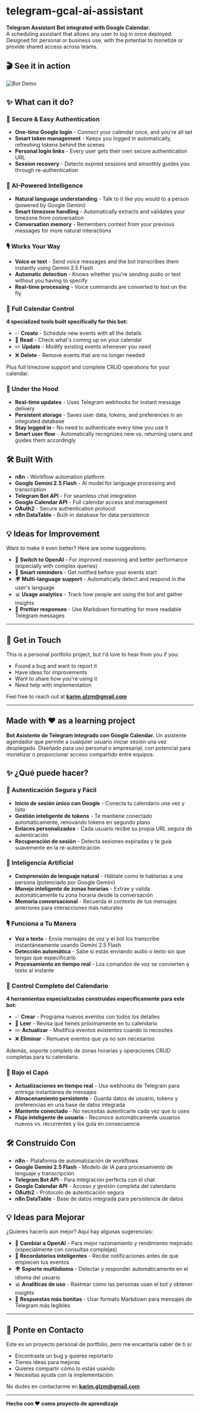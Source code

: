 # telegram-gcal-ai-assistant  

**Telegram Assistant Bot integrated with Google Calendar.**  
A scheduling assistant that allows any user to log in once deployed. Designed for personal or business use, with the potential to monetize or provide shared access across teams.  

## 🎬 See it in action

![Bot Demo](assets/gif.gif)

## ✨ What can it do?

### 🔐 Secure & Easy Authentication
- **One-time Google login** - Connect your calendar once, and you're all set
- **Smart token management** - Keeps you logged in automatically, refreshing tokens behind the scenes
- **Personal login links** - Every user gets their own secure authentication URL
- **Session recovery** - Detects expired sessions and smoothly guides you through re-authentication

### 🤖 AI-Powered Intelligence
- **Natural language understanding** - Talk to it like you would to a person (powered by Google Gemini)
- **Smart timezone handling** - Automatically extracts and validates your timezone from conversation
- **Conversation memory** - Remembers context from your previous messages for more natural interactions

### 🎙️ Works Your Way
- **Voice or text** - Send voice messages and the bot transcribes them instantly using Gemini 2.5 Flash
- **Automatic detection** - Knows whether you're sending audio or text without you having to specify
- **Real-time processing** - Voice commands are converted to text on the fly

### 📅 Full Calendar Control
**4 specialized tools built specifically for this bot:**
  - ✅ **Create** - Schedule new events with all the details
  - 📖 **Read** - Check what's coming up on your calendar
  - ✏️ **Update** - Modify existing events whenever you need
  - ❌ **Delete** - Remove events that are no longer needed
  
Plus full timezone support and complete CRUD operations for your calendar.

### 🔗 Under the Hood
- **Real-time updates** - Uses Telegram webhooks for instant message delivery
- **Persistent storage** - Saves user data, tokens, and preferences in an integrated database
- **Stay logged in** - No need to authenticate every time you use it
- **Smart user flow** - Automatically recognizes new vs. returning users and guides them accordingly

## 🛠️ Built With

- **n8n** - Workflow automation platform
- **Google Gemini 2.5 Flash** - AI model for language processing and transcription
- **Telegram Bot API** - For seamless chat integration
- **Google Calendar API** - Full calendar access and management
- **OAuth2** - Secure authentication protocol
- **n8n DataTable** - Built-in database for data persistence

## 💡 Ideas for Improvement

Want to make it even better? Here are some suggestions:

- 🔄 **Switch to OpenAI** - For improved reasoning and better performance (especially with complex queries)
- 🔔 **Smart reminders** - Get notified before your events start
- 🌍 **Multi-language support** - Automatically detect and respond in the user's language
- 📊 **Usage analytics** - Track how people are using the bot and gather insights
- 🎨 **Prettier responses** - Use Markdown formatting for more readable Telegram messages

---

## 📩 Get in Touch

This is a personal portfolio project, but I'd love to hear from you if you:
- Found a bug and want to report it
- Have ideas for improvements
- Want to share how you're using it
- Need help with implementation

Feel free to reach out at **karim.glzm@gmail.com**

---

**Made with ❤️ as a learning project**
---

**Bot Asistente de Telegram integrado con Google Calendar.**
 Un asistente agendador que permite a cualquier usuario iniciar sesión una vez desplegado. Diseñado para uso personal o empresarial, con potencial para monetizar o proporcionar acceso compartido entre equipos.

## ✨ ¿Qué puede hacer?

### 🔐 Autenticación Segura y Fácil
- **Inicio de sesión único con Google** - Conecta tu calendario una vez y listo
- **Gestión inteligente de tokens** - Te mantiene conectado automáticamente, renovando tokens en segundo plano
- **Enlaces personalizados** - Cada usuario recibe su propia URL segura de autenticación
- **Recuperación de sesión** - Detecta sesiones expiradas y te guía suavemente en la re-autenticación

### 🤖 Inteligencia Artificial
- **Comprensión de lenguaje natural** - Háblale como le hablarías a una persona (potenciado por Google Gemini)
- **Manejo inteligente de zonas horarias** - Extrae y valida automáticamente tu zona horaria desde la conversación
- **Memoria conversacional** - Recuerda el contexto de tus mensajes anteriores para interacciones más naturales

### 🎙️ Funciona a Tu Manera
- **Voz o texto** - Envía mensajes de voz y el bot los transcribe instantáneamente usando Gemini 2.5 Flash
- **Detección automática** - Sabe si estás enviando audio o texto sin que tengas que especificarlo
- **Procesamiento en tiempo real** - Los comandos de voz se convierten a texto al instante

### 📅 Control Completo del Calendario
**4 herramientas especializadas construidas específicamente para este bot:**
  - ✅ **Crear** - Programa nuevos eventos con todos los detalles
  - 📖 **Leer** - Revisa qué tienes próximamente en tu calendario
  - ✏️ **Actualizar** - Modifica eventos existentes cuando lo necesites
  - ❌ **Eliminar** - Remueve eventos que ya no son necesarios
  
Además, soporte completo de zonas horarias y operaciones CRUD completas para tu calendario.

### 🔗 Bajo el Capó
- **Actualizaciones en tiempo real** - Usa webhooks de Telegram para entrega instantánea de mensajes
- **Almacenamiento persistente** - Guarda datos de usuario, tokens y preferencias en una base de datos integrada
- **Mantente conectado** - No necesitas autenticarte cada vez que lo uses
- **Flujo inteligente de usuario** - Reconoce automáticamente usuarios nuevos vs. recurrentes y los guía en consecuencia

## 🛠️ Construido Con

- **n8n** - Plataforma de automatización de workflows
- **Google Gemini 2.5 Flash** - Modelo de IA para procesamiento de lenguaje y transcripción
- **Telegram Bot API** - Para integración perfecta con el chat
- **Google Calendar API** - Acceso y gestión completa del calendario
- **OAuth2** - Protocolo de autenticación segura
- **n8n DataTable** - Base de datos integrada para persistencia de datos

## 💡 Ideas para Mejorar

¿Quieres hacerlo aún mejor? Aquí hay algunas sugerencias:

- 🔄 **Cambiar a OpenAI** - Para mejor razonamiento y rendimiento mejorado (especialmente con consultas complejas)
- 🔔 **Recordatorios inteligentes** - Recibe notificaciones antes de que empiecen tus eventos
- 🌍 **Soporte multiidioma** - Detectar y responder automáticamente en el idioma del usuario
- 📊 **Analíticas de uso** - Rastrear cómo las personas usan el bot y obtener insights
- 🎨 **Respuestas más bonitas** - Usar formato Markdown para mensajes de Telegram más legibles

---

## 📩 Ponte en Contacto

Este es un proyecto personal de portfolio, pero me encantaría saber de ti si:
- Encontraste un bug y quieres reportarlo
- Tienes ideas para mejoras
- Quieres compartir cómo lo estás usando
- Necesitas ayuda con la implementación

No dudes en contactarme en **karim.glzm@gmail.com**

---

**Hecho con ❤️ como proyecto de aprendizaje**
